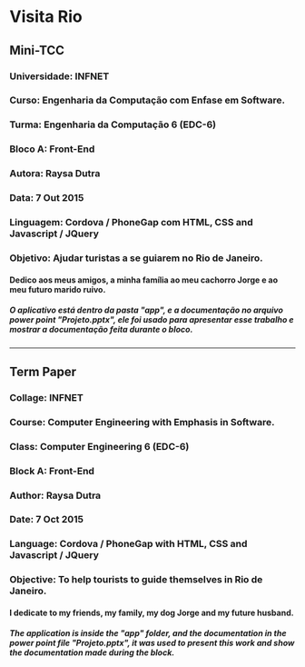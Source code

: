 # Visita Rio

## Mini-TCC 

### Universidade: INFNET

### Curso: Engenharia da Computação com Enfase em Software.

### Turma:  Engenharia da Computação 6 (EDC-6)

### Bloco A: Front-End 

### Autora: Raysa Dutra

### Data: 7 Out 2015

### Linguagem: Cordova / PhoneGap com HTML, CSS and Javascript / JQuery

### Objetivo: Ajudar turistas a se guiarem no Rio de Janeiro.

#### Dedico aos meus amigos, a minha família ao meu cachorro Jorge e ao meu futuro marido ruivo.

##### O aplicativo está dentro da pasta "app", e a documentação no arquivo power point "Projeto.pptx", ele foi usado para apresentar esse trabalho e mostrar a documentação feita durante o bloco.

--------------------

## Term Paper

### Collage: INFNET

### Course: Computer Engineering with Emphasis in Software.

### Class: Computer Engineering 6 (EDC-6)

### Block A: Front-End 

### Author: Raysa Dutra

### Date: 7 Oct 2015

### Language: Cordova / PhoneGap with HTML, CSS and Javascript / JQuery

### Objective: To help tourists to guide themselves in Rio de Janeiro.

#### I dedicate to my friends, my family, my dog Jorge and my future husband.

##### The application is inside the "app" folder, and the documentation in the power point file "Projeto.pptx", it was used to present this work and show the documentation made during the block.
